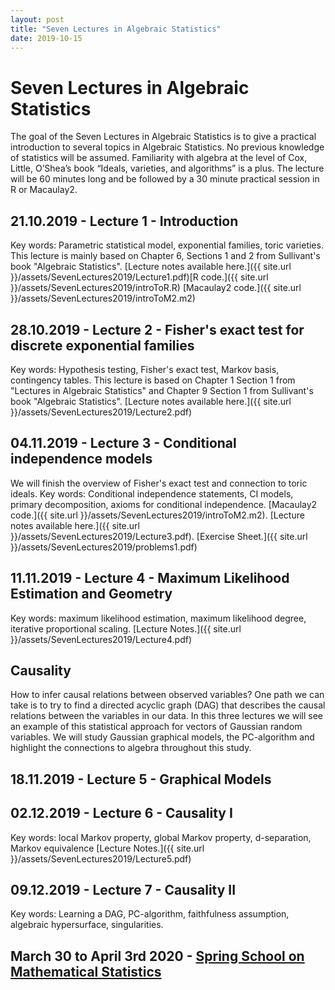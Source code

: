 ```yaml
---
layout: post
title: "Seven Lectures in Algebraic Statistics"
date: 2019-10-15
---
```


# Seven Lectures in Algebraic Statistics

The goal of the Seven Lectures in Algebraic Statistics is to give a practical introduction to several topics in Algebraic Statistics. No previous knowledge of statistics will be assumed. Familiarity with algebra at the level of Cox, Little, O’Shea’s book “Ideals, varieties, and algorithms” is a plus. The lecture will be 60 minutes long and be followed by a 30 minute practical session in R or Macaulay2.

## 21.10.2019 - Lecture 1  - Introduction
Key words: Parametric statistical model, exponential families, toric varieties. This lecture is mainly based on Chapter 6, Sections 1 and 2 from Sullivant's book "Algebraic Statistics". [Lecture notes available here.]({{ site.url }}/assets/SevenLectures2019/Lecture1.pdf)[R code.]({{ site.url }}/assets/SevenLectures2019/introToR.R) [Macaulay2 code.]({{ site.url }}/assets/SevenLectures2019/introToM2.m2)

<!---Introduction to basic topics in probability and statistics. Examples of parametric statistical models
and connections to toric varieties.--->

## 28.10.2019 - Lecture 2  - Fisher's exact test for discrete exponential families
Key words: Hypothesis testing, Fisher's exact test, Markov basis, contingency tables. This lecture is based on Chapter 1 Section 1
from "Lectures in Algebraic Statistics" and Chapter 9 Section 1 from Sullivant's book "Algebraic Statistics".
[Lecture notes available here.]({{ site.url }}/assets/SevenLectures2019/Lecture2.pdf)
<!---We discuss how to perform Fisher's exact test and the Metropolis-Hastings algorithms for sampling
for discrete exponential families. --->

## 04.11.2019 - Lecture 3 - Conditional independence models
We will finish the overview of Fisher's exact test and connection to toric ideals.
Key words: Conditional independence statements, CI models, primary decomposition, axioms for conditional independence.
[Macaulay2 code.]({{ site.url }}/assets/SevenLectures2019/introToM2.m2).
[Lecture notes available here.]({{ site.url }}/assets/SevenLectures2019/Lecture3.pdf). [Exercise Sheet.]({{ site.url }}/assets/SevenLectures2019/problems1.pdf)

## 11.11.2019 - Lecture 4 - Maximum Likelihood Estimation and Geometry
Key words: maximum likelihood estimation, maximum likelihood degree, iterative proportional scaling.  [Lecture Notes.]({{ site.url }}/assets/SevenLectures2019/Lecture4.pdf)
<!---Study maximum likelihood estimation with an algebraic geometric approach. --->

## Causality

How to infer causal relations between observed variables? One path we can take is to try to find a directed acyclic graph (DAG) that describes the causal relations between the variables in our data. In this three lectures we will see an example of this statistical approach for vectors of Gaussian random variables. We will study Gaussian graphical models, the PC-algorithm and highlight the connections to algebra throughout this study.

## 18.11.2019 - Lecture 5 - Graphical Models
<!--- TBA --->

## 02.12.2019 - Lecture 6 - Causality I
Key words: local Markov property, global Markov property, d-separation, Markov equivalence
 [Lecture Notes.]({{ site.url }}/assets/SevenLectures2019/Lecture5.pdf)


## 09.12.2019 - Lecture 7 - Causality II
Key words: Learning a DAG, PC-algorithm, faithfulness assumption, algebraic hypersurface, singularities.

## March 30 to April 3rd  2020 - [Spring School on Mathematical Statistics](https://www.mis.mpg.de/calendar/conferences/2020/ssms2020.html)



